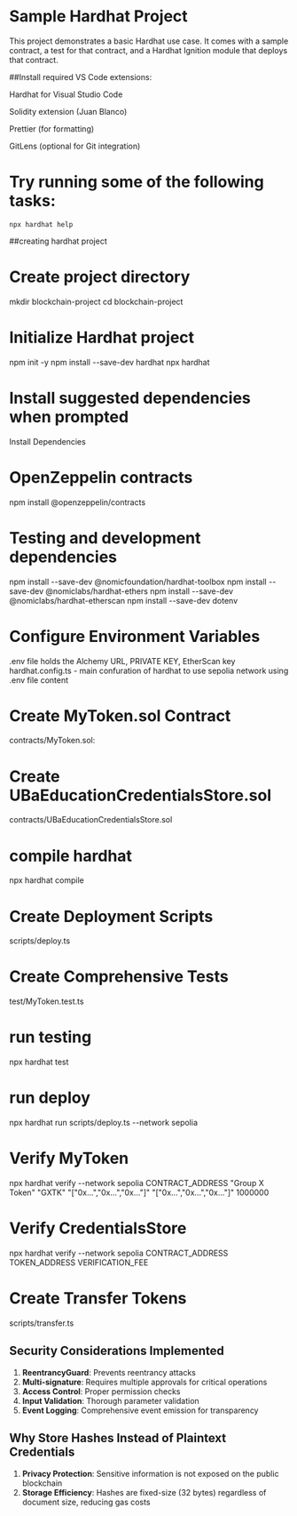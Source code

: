  
# Sample Hardhat Project

This project demonstrates a basic Hardhat use case. It comes with a sample contract, a test for that contract, and a Hardhat Ignition module that deploys that contract.

##Install required VS Code extensions:

 Hardhat for Visual Studio Code

 Solidity extension (Juan Blanco)

 Prettier (for formatting)

 GitLens (optional for Git integration)
 # Try running some of the following tasks:

```shell
npx hardhat help

```
##creating hardhat project
# Create project directory
mkdir blockchain-project
cd blockchain-project

# Initialize Hardhat project
npm init -y
npm install --save-dev hardhat
npx hardhat
# Install suggested dependencies when prompted
Install Dependencies
# OpenZeppelin contracts
npm install @openzeppelin/contracts

# Testing and development dependencies
npm install --save-dev @nomicfoundation/hardhat-toolbox
npm install --save-dev @nomiclabs/hardhat-ethers
npm install --save-dev @nomiclabs/hardhat-etherscan
npm install --save-dev dotenv
# Configure Environment Variables
.env file holds the Alchemy URL, PRIVATE KEY, EtherScan key
hardhat.config.ts - main confuration of hardhat to use sepolia network using .env file content 
# Create MyToken.sol Contract
contracts/MyToken.sol:
# Create UBaEducationCredentialsStore.sol
contracts/UBaEducationCredentialsStore.sol
# compile hardhat 
npx hardhat compile
#  Create Deployment Scripts
scripts/deploy.ts
# Create Comprehensive Tests
test/MyToken.test.ts
# run testing 
npx hardhat test
# run deploy 
npx hardhat run scripts/deploy.ts --network sepolia
# Verify MyToken
npx hardhat verify --network sepolia CONTRACT_ADDRESS "Group X Token" "GXTK" "[\"0x...\",\"0x...\",\"0x...\"]" "[\"0x...\",\"0x...\",\"0x...\"]" 1000000

# Verify CredentialsStore
npx hardhat verify --network sepolia CONTRACT_ADDRESS TOKEN_ADDRESS VERIFICATION_FEE
# Create Transfer Tokens
 scripts/transfer.ts

## Security Considerations Implemented

1. **ReentrancyGuard**: Prevents reentrancy attacks
2. **Multi-signature**: Requires multiple approvals for critical operations
3. **Access Control**: Proper permission checks
4. **Input Validation**: Thorough parameter validation
5. **Event Logging**: Comprehensive event emission for transparency

## Why Store Hashes Instead of Plaintext Credentials

1. **Privacy Protection**: Sensitive information is not exposed on the public blockchain
2. **Storage Efficiency**: Hashes are fixed-size (32 bytes) regardless of document size, reducing gas costs
